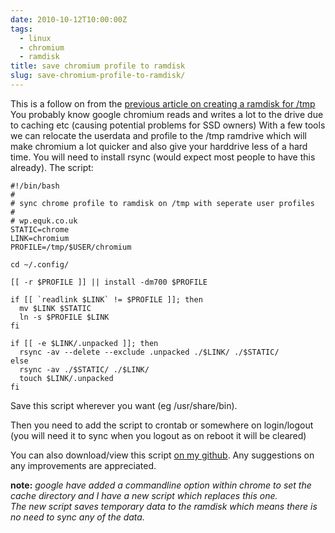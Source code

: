 ```yaml
---
date: 2010-10-12T10:00:00Z
tags:
  - linux
  - chromium
  - ramdisk
title: save chromium profile to ramdisk
slug: save-chromium-profile-to-ramdisk/
---
```


This is a follow on from the <a href="http://blog.equk.co.uk/2010/10/using-a-ramdisk-to-speed-up-linux-keep-disk-writes-down/" target="_blank">previous article on creating a ramdisk for /tmp</a>
You probably know google chromium reads and writes a lot to the drive due to caching etc (causing potential problems for SSD owners)
With a few tools we can relocate the userdata and profile to the /tmp ramdrive which will make chromium a lot quicker and also give your harddrive less of a hard time.
You will need to install rsync (would expect most people to have this already).
The script:

    #!/bin/bash
    #
    # sync chrome profile to ramdisk on /tmp with seperate user profiles
    #
    # wp.equk.co.uk
    STATIC=chrome
    LINK=chromium
    PROFILE=/tmp/$USER/chromium

    cd ~/.config/

    [[ -r $PROFILE ]] || install -dm700 $PROFILE

    if [[ `readlink $LINK` != $PROFILE ]]; then
      mv $LINK $STATIC
      ln -s $PROFILE $LINK
    fi

    if [[ -e $LINK/.unpacked ]]; then
      rsync -av --delete --exclude .unpacked ./$LINK/ ./$STATIC/
    else
      rsync -av ./$STATIC/ ./$LINK/
      touch $LINK/.unpacked
    fi

Save this script wherever you want (eg /usr/share/bin).

Then you need to add the script to crontab or somewhere on login/logout (you will need it to sync when you logout as on reboot it will be cleared)

You can also download/view this script <a href="http://github.com/equk/linux/blob/master/scripts/chrome_sync.sh" target="_blank">on my github</a>.
Any suggestions on any improvements are appreciated.

**note:** _google have added a commandline option within chrome to set the cache directory and I have a new script which replaces this one._<br/>
_The new script saves temporary data to the ramdisk which means there is no need to sync any of the data._
